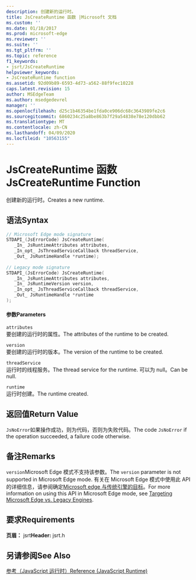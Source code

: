```yaml
---
description: 创建新的运行时。
title: JsCreateRuntime 函数 |Microsoft 文档
ms.custom: ''
ms.date: 01/18/2017
ms.prod: microsoft-edge
ms.reviewer: ''
ms.suite: ''
ms.tgt_pltfrm: ''
ms.topic: reference
f1_keywords:
- jsrt/JsCreateRuntime
helpviewer_keywords:
- JsCreateRuntime function
ms.assetid: 92d09b89-6593-4d73-a562-88f9fec10228
caps.latest.revision: 15
author: MSEdgeTeam
ms.author: msedgedevrel
manager: ''
ms.openlocfilehash: d25c1b46354be1fda0ce906dc68c3643989fe2c6
ms.sourcegitcommit: 6860234c25a8be863b7f29a54838e78e120dbb62
ms.translationtype: MT
ms.contentlocale: zh-CN
ms.lasthandoff: 04/09/2020
ms.locfileid: "10563155"
---
```

# <span data-ttu-id="e1a53-103">JsCreateRuntime 函数</span><span class="sxs-lookup"><span data-stu-id="e1a53-103">JsCreateRuntime Function</span></span>
<span data-ttu-id="e1a53-104">创建新的运行时。</span><span class="sxs-lookup"><span data-stu-id="e1a53-104">Creates a new runtime.</span></span>
  
## <span data-ttu-id="e1a53-105">语法</span><span class="sxs-lookup"><span data-stu-id="e1a53-105">Syntax</span></span>  
  
```cpp  
// Microsoft Edge mode signature  
STDAPI_(JsErrorCode) JsCreateRuntime(  
   _In_ JsRuntimeAttributes attributes,  
   _In_opt_ JsThreadServiceCallback threadService,  
   _Out_ JsRuntimeHandle *runtime);  
  
// Legacy mode signature  
STDAPI_(JsErrorCode) JsCreateRuntime(  
   _In_ JsRuntimeAttributes attributes,  
   _In_ JsRuntimeVersion version,  
   _In_opt_ JsThreadServiceCallback threadService,  
   _Out_ JsRuntimeHandle *runtime  
);  
```  
  
#### <span data-ttu-id="e1a53-106">参数</span><span class="sxs-lookup"><span data-stu-id="e1a53-106">Parameters</span></span>  
 `attributes`  
 <span data-ttu-id="e1a53-107">要创建的运行时的属性。</span><span class="sxs-lookup"><span data-stu-id="e1a53-107">The attributes of the runtime to be created.</span></span>  
  
 `version`  
 <span data-ttu-id="e1a53-108">要创建的运行时的版本。</span><span class="sxs-lookup"><span data-stu-id="e1a53-108">The version of the runtime to be created.</span></span>  
  
 `threadService`  
 <span data-ttu-id="e1a53-109">运行时的线程服务。</span><span class="sxs-lookup"><span data-stu-id="e1a53-109">The thread service for the runtime.</span></span> <span data-ttu-id="e1a53-110">可以为 null。</span><span class="sxs-lookup"><span data-stu-id="e1a53-110">Can be null.</span></span>  
  
 `runtime`  
 <span data-ttu-id="e1a53-111">运行时创建。</span><span class="sxs-lookup"><span data-stu-id="e1a53-111">The runtime created.</span></span>  
  
## <span data-ttu-id="e1a53-112">返回值</span><span class="sxs-lookup"><span data-stu-id="e1a53-112">Return Value</span></span>  
 <span data-ttu-id="e1a53-113">`JsNoError`如果操作成功，则为代码，否则为失败代码。</span><span class="sxs-lookup"><span data-stu-id="e1a53-113">The code `JsNoError` if the operation succeeded, a failure code otherwise.</span></span>  
  
## <span data-ttu-id="e1a53-114">备注</span><span class="sxs-lookup"><span data-stu-id="e1a53-114">Remarks</span></span>  
 <span data-ttu-id="e1a53-115">`version`Microsoft Edge 模式不支持该参数。</span><span class="sxs-lookup"><span data-stu-id="e1a53-115">The `version` parameter is not supported in Microsoft Edge mode.</span></span> <span data-ttu-id="e1a53-116">有关在 Microsoft Edge 模式中使用此 API 的详细信息，请参阅确定[Microsoft edge 与传统引擎的目标](../chakra-hosting/targeting-edge-vs-legacy-engines-in-jsrt-apis.md)。</span><span class="sxs-lookup"><span data-stu-id="e1a53-116">For more information on using this API in Microsoft Edge mode, see [Targeting Microsoft Edge vs. Legacy Engines](../chakra-hosting/targeting-edge-vs-legacy-engines-in-jsrt-apis.md).</span></span>  
  
## <span data-ttu-id="e1a53-117">要求</span><span class="sxs-lookup"><span data-stu-id="e1a53-117">Requirements</span></span>  
 <span data-ttu-id="e1a53-118">**页眉：** jsrt</span><span class="sxs-lookup"><span data-stu-id="e1a53-118">**Header:** jsrt.h</span></span>  
  
## <span data-ttu-id="e1a53-119">另请参阅</span><span class="sxs-lookup"><span data-stu-id="e1a53-119">See Also</span></span>  
 [<span data-ttu-id="e1a53-120">参考（JavaScript 运行时）</span><span class="sxs-lookup"><span data-stu-id="e1a53-120">Reference (JavaScript Runtime)</span></span>](../chakra-hosting/reference-javascript-runtime.md)
